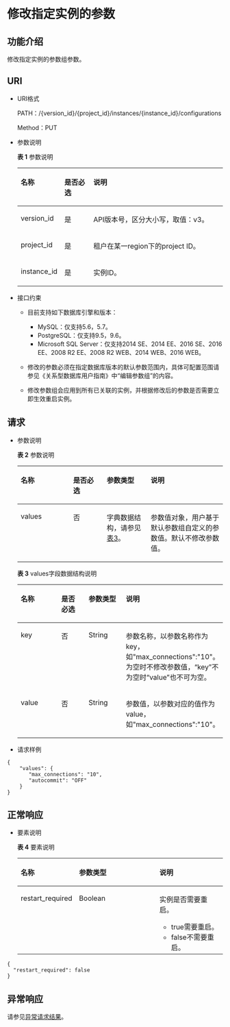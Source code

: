 # 修改指定实例的参数<a name="rds_09_0305"></a>

## 功能介绍<a name="section563650143816"></a>

修改指定实例的参数组参数。

## URI<a name="section116519011384"></a>

-   URI格式

    PATH：/\{version\_id\}/\{project\_id\}/instances/\{instance\_id\}/configurations

    Method：PUT

-   参数说明

    **表 1**  参数说明

    <a name="table156666010383"></a>
    <table><thead align="left"><tr id="row18948107387"><th class="cellrowborder" valign="top" width="21.21%" id="mcps1.2.4.1.1"><p id="p1194880153810"><a name="p1194880153810"></a><a name="p1194880153810"></a>名称</p>
    </th>
    <th class="cellrowborder" valign="top" width="14.14%" id="mcps1.2.4.1.2"><p id="p594815053817"><a name="p594815053817"></a><a name="p594815053817"></a>是否必选</p>
    </th>
    <th class="cellrowborder" valign="top" width="64.64999999999999%" id="mcps1.2.4.1.3"><p id="p394813018383"><a name="p394813018383"></a><a name="p394813018383"></a>说明</p>
    </th>
    </tr>
    </thead>
    <tbody><tr id="row4948120113813"><td class="cellrowborder" valign="top" width="21.21%" headers="mcps1.2.4.1.1 "><p id="p694815010381"><a name="p694815010381"></a><a name="p694815010381"></a>version_id</p>
    </td>
    <td class="cellrowborder" valign="top" width="14.14%" headers="mcps1.2.4.1.2 "><p id="p9948400383"><a name="p9948400383"></a><a name="p9948400383"></a>是</p>
    </td>
    <td class="cellrowborder" valign="top" width="64.64999999999999%" headers="mcps1.2.4.1.3 "><p id="p169484013381"><a name="p169484013381"></a><a name="p169484013381"></a>API版本号，区分大小写，取值：v3。</p>
    </td>
    </tr>
    <tr id="row2948130153820"><td class="cellrowborder" valign="top" width="21.21%" headers="mcps1.2.4.1.1 "><p id="p129488015381"><a name="p129488015381"></a><a name="p129488015381"></a>project_id</p>
    </td>
    <td class="cellrowborder" valign="top" width="14.14%" headers="mcps1.2.4.1.2 "><p id="p29482006386"><a name="p29482006386"></a><a name="p29482006386"></a>是</p>
    </td>
    <td class="cellrowborder" valign="top" width="64.64999999999999%" headers="mcps1.2.4.1.3 "><p id="p1594814073813"><a name="p1594814073813"></a><a name="p1594814073813"></a>租户在某一region下的project ID。</p>
    </td>
    </tr>
    <tr id="row17948707388"><td class="cellrowborder" valign="top" width="21.21%" headers="mcps1.2.4.1.1 "><p id="p1094811012382"><a name="p1094811012382"></a><a name="p1094811012382"></a>instance_id</p>
    </td>
    <td class="cellrowborder" valign="top" width="14.14%" headers="mcps1.2.4.1.2 "><p id="p4948205386"><a name="p4948205386"></a><a name="p4948205386"></a>是</p>
    </td>
    <td class="cellrowborder" valign="top" width="64.64999999999999%" headers="mcps1.2.4.1.3 "><p id="p194814033815"><a name="p194814033815"></a><a name="p194814033815"></a>实例ID。</p>
    </td>
    </tr>
    </tbody>
    </table>


-   接口约束
    -   目前支持如下数据库引擎和版本：
        -   MySQL：仅支持5.6，5.7。
        -   PostgreSQL：仅支持9.5，9.6。
        -   Microsoft SQL Server：仅支持2014 SE、2014 EE、2016 SE、2016 EE、2008 R2 EE、2008 R2 WEB、2014 WEB、2016 WEB。

    -   修改的参数必须在指定数据库版本的默认参数范围内，具体可配置范围请参见《关系型数据库用户指南》中“编辑参数组”的内容。
    -   修改参数组会应用到所有已关联的实例，并根据修改后的参数是否需要立即生效重启实例。


## 请求<a name="section37136013381"></a>

-   参数说明

    **表 2**  参数说明

    <a name="table17301053815"></a>
    <table><thead align="left"><tr id="row17964120113817"><th class="cellrowborder" valign="top" width="25.509999999999998%" id="mcps1.2.5.1.1"><p id="p1296414014382"><a name="p1296414014382"></a><a name="p1296414014382"></a>名称</p>
    </th>
    <th class="cellrowborder" valign="top" width="16.33%" id="mcps1.2.5.1.2"><p id="p119641902388"><a name="p119641902388"></a><a name="p119641902388"></a>是否必选</p>
    </th>
    <th class="cellrowborder" valign="top" width="21.43%" id="mcps1.2.5.1.3"><p id="p14964140103819"><a name="p14964140103819"></a><a name="p14964140103819"></a>参数类型</p>
    </th>
    <th class="cellrowborder" valign="top" width="36.730000000000004%" id="mcps1.2.5.1.4"><p id="p1596410023814"><a name="p1596410023814"></a><a name="p1596410023814"></a>说明</p>
    </th>
    </tr>
    </thead>
    <tbody><tr id="row7964102380"><td class="cellrowborder" valign="top" width="25.509999999999998%" headers="mcps1.2.5.1.1 "><p id="p179641309380"><a name="p179641309380"></a><a name="p179641309380"></a>values</p>
    </td>
    <td class="cellrowborder" valign="top" width="16.33%" headers="mcps1.2.5.1.2 "><p id="p169644053814"><a name="p169644053814"></a><a name="p169644053814"></a>否</p>
    </td>
    <td class="cellrowborder" valign="top" width="21.43%" headers="mcps1.2.5.1.3 "><p id="p09646073812"><a name="p09646073812"></a><a name="p09646073812"></a>字典数据结构，请参见<a href="#table12745180163820">表3</a>。</p>
    </td>
    <td class="cellrowborder" valign="top" width="36.730000000000004%" headers="mcps1.2.5.1.4 "><p id="p09641305389"><a name="p09641305389"></a><a name="p09641305389"></a>参数值对象，用户基于默认参数组自定义的参数值。默认不修改参数值。</p>
    </td>
    </tr>
    </tbody>
    </table>

    **表 3**  values字段数据结构说明

    <a name="table12745180163820"></a>
    <table><thead align="left"><tr id="row19643018386"><th class="cellrowborder" valign="top" width="24.490000000000002%" id="mcps1.2.5.1.1"><p id="p896413010389"><a name="p896413010389"></a><a name="p896413010389"></a>名称</p>
    </th>
    <th class="cellrowborder" valign="top" width="17.349999999999998%" id="mcps1.2.5.1.2"><p id="p149647093818"><a name="p149647093818"></a><a name="p149647093818"></a>是否必选</p>
    </th>
    <th class="cellrowborder" valign="top" width="21.43%" id="mcps1.2.5.1.3"><p id="p1096416010381"><a name="p1096416010381"></a><a name="p1096416010381"></a>参数类型</p>
    </th>
    <th class="cellrowborder" valign="top" width="36.730000000000004%" id="mcps1.2.5.1.4"><p id="p1964150113810"><a name="p1964150113810"></a><a name="p1964150113810"></a>说明</p>
    </th>
    </tr>
    </thead>
    <tbody><tr id="row696470153811"><td class="cellrowborder" valign="top" width="24.490000000000002%" headers="mcps1.2.5.1.1 "><p id="p17964130193815"><a name="p17964130193815"></a><a name="p17964130193815"></a>key</p>
    </td>
    <td class="cellrowborder" valign="top" width="17.349999999999998%" headers="mcps1.2.5.1.2 "><p id="p1096417018381"><a name="p1096417018381"></a><a name="p1096417018381"></a>否</p>
    </td>
    <td class="cellrowborder" valign="top" width="21.43%" headers="mcps1.2.5.1.3 "><p id="p4964100163820"><a name="p4964100163820"></a><a name="p4964100163820"></a>String</p>
    </td>
    <td class="cellrowborder" valign="top" width="36.730000000000004%" headers="mcps1.2.5.1.4 "><p id="p19642053818"><a name="p19642053818"></a><a name="p19642053818"></a>参数名称，以参数名称作为key，如"max_connections":"10"。为空时不修改参数值，<span class="parmname" id="parmname414055112214"><a name="parmname414055112214"></a><a name="parmname414055112214"></a>“key”</span>不为空时<span class="parmname" id="parmname18431754162215"><a name="parmname18431754162215"></a><a name="parmname18431754162215"></a>“value”</span>也不可为空。</p>
    </td>
    </tr>
    <tr id="row1196415053814"><td class="cellrowborder" valign="top" width="24.490000000000002%" headers="mcps1.2.5.1.1 "><p id="p696411018385"><a name="p696411018385"></a><a name="p696411018385"></a>value</p>
    </td>
    <td class="cellrowborder" valign="top" width="17.349999999999998%" headers="mcps1.2.5.1.2 "><p id="p9964401383"><a name="p9964401383"></a><a name="p9964401383"></a>否</p>
    </td>
    <td class="cellrowborder" valign="top" width="21.43%" headers="mcps1.2.5.1.3 "><p id="p09647018388"><a name="p09647018388"></a><a name="p09647018388"></a>String</p>
    </td>
    <td class="cellrowborder" valign="top" width="36.730000000000004%" headers="mcps1.2.5.1.4 "><p id="p209641004383"><a name="p209641004383"></a><a name="p209641004383"></a>参数值，以参数对应的值作为value，如"max_connections":"10"。</p>
    </td>
    </tr>
    </tbody>
    </table>


-   请求样例

```
{ 
    "values": { 
       "max_connections": "10", 
       "autocommit": "OFF" 
    }
}
```

## 正常响应<a name="section77762093812"></a>

-   要素说明

    **表 4**  要素说明

    <a name="table1477614093818"></a>
    <table><thead align="left"><tr id="row6964308384"><th class="cellrowborder" valign="top" width="25.509999999999998%" id="mcps1.2.4.1.1"><p id="p1096410017380"><a name="p1096410017380"></a><a name="p1096410017380"></a>名称</p>
    </th>
    <th class="cellrowborder" valign="top" width="40.82%" id="mcps1.2.4.1.2"><p id="p129648023816"><a name="p129648023816"></a><a name="p129648023816"></a>参数类型</p>
    </th>
    <th class="cellrowborder" valign="top" width="33.67%" id="mcps1.2.4.1.3"><p id="p169647014384"><a name="p169647014384"></a><a name="p169647014384"></a>说明</p>
    </th>
    </tr>
    </thead>
    <tbody><tr id="row096412073812"><td class="cellrowborder" valign="top" width="25.509999999999998%" headers="mcps1.2.4.1.1 "><p id="p896419003819"><a name="p896419003819"></a><a name="p896419003819"></a>restart_required</p>
    </td>
    <td class="cellrowborder" valign="top" width="40.82%" headers="mcps1.2.4.1.2 "><p id="p1396417033819"><a name="p1396417033819"></a><a name="p1396417033819"></a>Boolean</p>
    </td>
    <td class="cellrowborder" valign="top" width="33.67%" headers="mcps1.2.4.1.3 "><p id="p0964100183811"><a name="p0964100183811"></a><a name="p0964100183811"></a>实例是否需要重启。</p>
    <a name="ul896417073811"></a><a name="ul896417073811"></a><ul id="ul896417073811"><li>true需要重启。</li><li>false不需要重启。</li></ul>
    </td>
    </tr>
    </tbody>
    </table>


```
{
  "restart_required": false
}
```

## 异常响应<a name="section5807140173818"></a>

请参见[异常请求结果](null.md)。


